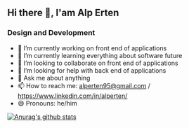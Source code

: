## Hi there 👋, I'am Alp Erten
### Design and Development

- 🔭 I’m currently working on front end of applications
- 🌱 I’m currently learning everything about software future
- 👯 I’m looking to collaborate on front end of applications
- 🤔 I’m looking for help with back end of applications
- 💬 Ask me about anything
- 📫 How to reach me: alperten95@gmail.com / https://www.linkedin.com/in/alperten/
- 😄 Pronouns: he/him

[![Anurag's github stats](https://github-readme-stats.vercel.app/api?username=alperten)](https://github.com/anuraghazra/github-readme-stats)
